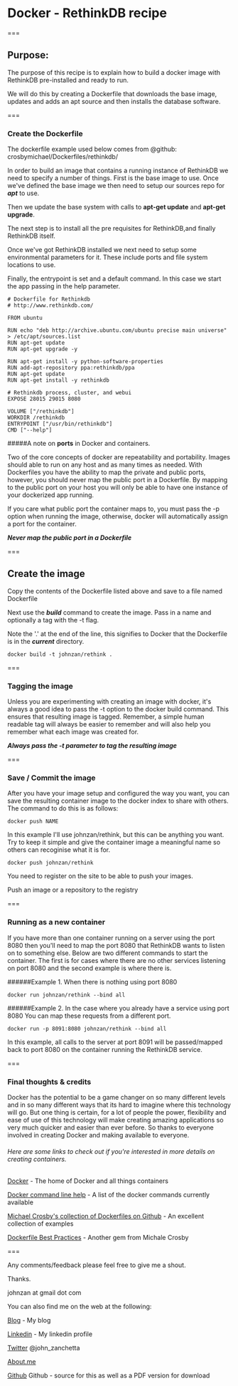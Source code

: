 # Docker - RethinkDB recipe
===

## Purpose:
The purpose of this recipe is to explain how to build a docker image with RethinkDB pre-installed and ready to run. 

We will do this by creating a Dockerfile that downloads the base image, updates and adds an apt source and then installs the database software.

===

### Create the Dockerfile

The dockerfile example used below comes from @github: crosbymichael/Dockerfiles/rethinkdb/


In order to build an image that contains a running instance of RethinkDB we need to specify a number of things. First is the base image to use. Once we've defined the base image we then need to setup our sources repo for __*apt*__ to use.

  
Then we update the base system with calls to __apt-get update__ and __apt-get upgrade__.

The next step is to install all the pre requisites for RethinkDB,and finally RethinkDB itself.
  

Once we've got RethinkDB installed we next need to setup some environmental parameters for it. These include ports and file system locations to use.


Finally, the entrypoint is set and a default command. In this case we start the app passing in the help parameter.

<!-- Docker file from @github: crosbymichael/Dockerfiles/rethinkdb/ -->

    # Dockerfile for Rethinkdb 
    # http://www.rethinkdb.com/

    FROM ubuntu

    RUN echo "deb http://archive.ubuntu.com/ubuntu precise main universe" > /etc/apt/sources.list
    RUN apt-get update
    RUN apt-get upgrade -y

    RUN apt-get install -y python-software-properties
    RUN add-apt-repository ppa:rethinkdb/ppa
    RUN apt-get update
    RUN apt-get install -y rethinkdb

    # Rethinkdb process, cluster, and webui
    EXPOSE 28015 29015 8080

    VOLUME ["/rethinkdb"]
    WORKDIR /rethinkdb
    ENTRYPOINT ["/usr/bin/rethinkdb"]
    CMD ["--help"]


#####A note on __ports__ in Docker and containers. 

Two of the core concepts of docker are repeatability and portability. Images should able to run on any host and as many times as needed. With Dockerfiles you have the ability to map the private and public ports, however, you should never map the public port in a Dockerfile. By mapping to the public port on your host you will only be able to have one instance of your dockerized app running.

If you care what public port the container maps to, you must pass the -p option when running the image, otherwise, docker will automatically assign a port for the container.

__*Never map the public port in a Dockerfile*__

===


## Create the image

Copy the contents of the Dockerfile listed above and save to a file named Dockerfile

Next use the _**build**_ command to create the image.  Pass in a name and optionally a tag with the -t flag. 

Note the '.' at the end of the line, this signifies to Docker that the Dockerfile is in the _**current**_ directory.


    docker build -t johnzan/rethink .

===
### Tagging the image

Unless you are experimenting with creating an image with docker, it's always a good idea to  pass the -t option to the docker build command. This ensures that resulting image is tagged. Remember, a simple human readable tag will always be easier to remember and will also help you remember what each image was created for.

_**Always pass the -t parameter to tag the resulting image**_


===
### Save / Commit the image

After you have your image setup and configured the way you want, you can save the resulting container image to the docker index to share with others. The command to do this is as follows:

    docker push NAME

In this example I'll use johnzan/rethink, but this can be anything you want. Try to keep it simple and give the container image a meaningful name so others can recoginise what it is for.

    docker push johnzan/rethink 


You need to register on the site to be able to push your images.

Push an image or a repository to the registry

===
### Running as a new container
If you have more than one container running on a server using the port 8080 then you'll need to map the port 8080 that RethinkDB wants to listen on to something else. Below are two different commands to start the container. The first is for cases where there are no other services listening on port 8080 and the second example is where there is.



######Example 1. When there is nothing using port 8080

    docker run johnzan/rethink --bind all



######Example 2. In the case where you already have a service using port 8080
You can map these requests from a different port. 
 
    docker run -p 8091:8080 johnzan/rethink --bind all

In this example, all calls to the server at port 8091 will be passed/mapped back to port 8080 on the container running the RethinkDB service.


===
### Final thoughts & credits

Docker has the potential to be a game changer on so many different levels and in so many different ways that its hard to imagine where this technology will go. But one thing is certain, for a lot of people the power, flexibility and ease of use of this technology will make creating amazing applications so very much quicker and easier than ever before. So thanks to everyone involved in creating Docker and making available to everyone.

###### Here are some links to check out if you're interested in more details on creating containers.

[Docker](http://Docker.io) - The home of Docker and all things containers

[Docker command line help](http://docs.docker.io/en/latest/commandline/cli/) - A list of the docker commands currently available

[Michael Crosby's collection of Dockerfiles on Github](https://github.com/crosbymichael/Dockerfiles) - An excellent collection of examples

[Dockerfile Best Practices](http://crosbymichael.com/dockerfile-best-practices.html) - Another gem from Michale Crosby


===

Any comments/feedback please feel free to give me a shout.

Thanks.

johnzan at gmail dot com

You can also find me on the web at the following:

[Blog](http://johnzanchetta.wordpress.com) - My blog

[Linkedin](http://www.linkedin.com/in/johnzanchetta) - My linkedin profile

[Twitter](https://twitter.com/john_zanchetta) @john_zanchetta

[About.me](http://about.me/johnzan)

[Github](https://github.com/johnzan) Github - source for this as well as a PDF version for download




